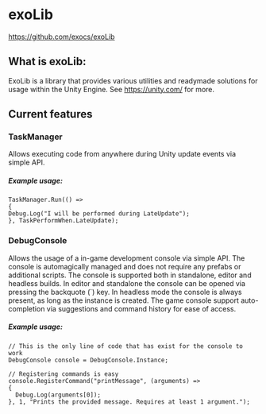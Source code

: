 # exoLib
https://github.com/exocs/exoLib

## What is exoLib:
ExoLib is a library that provides various utilities and readymade solutions for usage within the Unity Engine. See https://unity.com/ for more.

## Current features
### TaskManager
Allows executing code from anywhere during Unity update events via simple API.
##### Example usage:
```
TaskManager.Run(() =>
{
Debug.Log("I will be performed during LateUpdate");
}, TaskPerformWhen.LateUpdate);
```

### DebugConsole
Allows the usage of a in-game development console via simple API. The console is automagically managed and does not require any prefabs or additional scripts.
The console is supported both in standalone, editor and headless builds.
In editor and standalone the console can be opened via pressing the backquote (\`) key. In headless mode the console is always present, as long as the instance is created.
The game console support auto-completion via suggestions and command history for ease of access.

##### Example usage:
```
// This is the only line of code that has exist for the console to work
DebugConsole console = DebugConsole.Instance;

// Registering commands is easy
console.RegisterCommand("printMessage", (arguments) =>
{
  Debug.Log(arguments[0]);
}, 1, "Prints the provided message. Requires at least 1 argument.");
```
